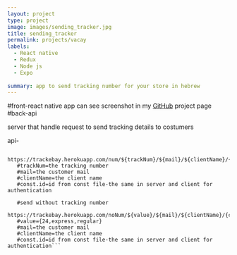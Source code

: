 ```yaml
---
layout: project
type: project
image: images/sending_tracker.jpg
title: sending_tracker
permalink: projects/vacay
labels:
  - React native
  - Redux
  - Node js
  - Expo
 
summary: app to send tracking number for your store in hebrew
---
```

#front-react native app
can see screenshot in my [GitHub](https://github.com/zahor55/sending_tracker) project page
#back-api

server that handle request to send tracking details to costumers

api-
```#send with tracking number
   https://trackebay.herokuapp.com/num/${trackNum}/${mail}/${clientName}/{const.id}
   #trackNum=the tracking number
   #mail=the customer mail
   #clientName=the client name
   #const.id=id from const file-the same in server and client for authentication
   
   #send without tracking number
   https://trackebay.herokuapp.com/noNum/${value}/${mail}/${clientName}/{const.id}
   #value={24,express,regular}
   #mail=the customer mail
   #clientName=the client name
   #const.id=id from const file-the same in server and client for authentication```